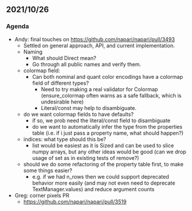 ## 2021/10/26

### Agenda

- Andy: final touches on https://github.com/napari/napari/pull/3493
    - Settled on general approach, API, and current implementation.
    - Naming
        - What should Direct mean?
        - Go through all public names and verify them.
    - colormap field:
        - Can both nominal and quant color encodings have a colormap field of different types?
            - Need to try making a real validator for Colormap (ensure_colormap often warns as a safe fallback, which is undesirable here)
            - Literal/const may help to disambiguate.
    - do we want colormap fields to have defaults?
        - if so, we prob need the literal/const field to disambiguate
        - do we want to automatically infer the type from the properties table (i.e. if i just pass a property name, what should happen?)
    - indices: what type should this be?
        - list would be easiest as it is Sized and can be used to slice numpy arrays, but any other ideas would be good (can we drop usage of set as in existing tests of remove?)
    - should we do some refactoring of the property table first, to make some things easier?
        - e.g. if we had n_rows then we could support deprecated behavior more easily (and may not even need to deprecate TextManager.values) and reduce argument counts
- Greg: corner pixels PR
    - https://github.com/napari/napari/pull/3519

